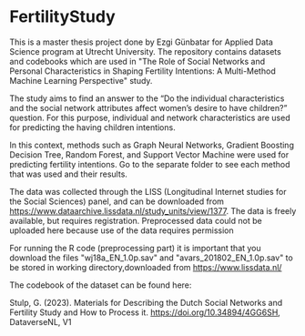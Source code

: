 # FertilityStudy
This is a master thesis project done by Ezgi Günbatar for Applied Data Science program at Utrecht University. The repository contains datasets and codebooks which are used in "The Role of Social Networks and Personal Characteristics in Shaping Fertility Intentions: A Multi-Method Machine Learning Perspective" study.

The study aims to find an answer to the “Do the individual characteristics and the social network attributes affect women’s desire to have children?” question. For this purpose, individual and network characteristics are used for predicting the having children intentions.

In this context, methods such as Graph Neural Networks, Gradient Boosting Decision Tree, Random Forest, and Support Vector Machine were used for predicting fertility intentions. Go to the separate folder to see each method that was used and their results.


The data was collected through the LISS (Longitudinal Internet studies for the Social Sciences) panel, and can be downloaded from https://www.dataarchive.lissdata.nl/study_units/view/1377. The data is freely available, but requires registration. Preprocessed data could not be uploaded here because use of the data requires permission

For running the R code (preprocessing part) it is important that you download the files "wj18a_EN_1.0p.sav" and "avars_201802_EN_1.0p.sav" to be stored in working directory,downloaded from https://www.lissdata.nl/

The codebook of the dataset can be found here:

Stulp, G. (2023). Materials for Describing the Dutch Social Networks and Fertility Study and How to Process it. https://doi.org/10.34894/4GG6SH, DataverseNL, V1
